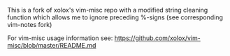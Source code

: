 This is a fork of xolox's vim-misc repo with a modified string cleaning
function which allows me to ignore preceding %-signs (see corresponding
vim-notes fork)

For vim-misc usage information see: https://github.com/xolox/vim-misc/blob/master/README.md
